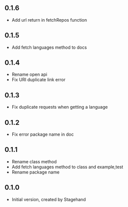 ## 0.1.6
 - Add url return in fetchRepos function
## 0.1.5
 - Add fetch languages method to docs
## 0.1.4
 - Rename open api
 - Fix URI duplicate link error

## 0.1.3
 - Fix duplicate requests when getting a language

## 0.1.2
 - Fix error package name in doc

## 0.1.1

- Rename class method
- Add fetch languages method to class and example,test
- Rename package name

## 0.1.0

- Initial version, created by Stagehand
